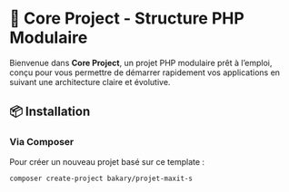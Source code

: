 # 🎯 Core Project - Structure PHP Modulaire

Bienvenue dans **Core Project**, un projet PHP modulaire prêt à l’emploi, conçu pour vous permettre de démarrer rapidement vos applications en suivant une architecture claire et évolutive.

## 📦 Installation

### Via Composer

Pour créer un nouveau projet basé sur ce template :


```bash
composer create-project bakary/projet-maxit-s
